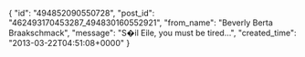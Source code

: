  {
   "id": "494852090550728",
   "post_id": "462493170453287_494830160552921",
   "from_name": "Beverly Berta Braakschmack",
   "message": "S�il Eile, you must be tired...",
   "created_time": "2013-03-22T04:51:08+0000"
 }
